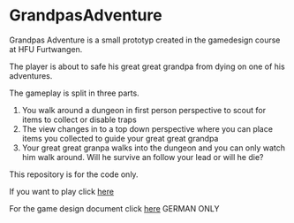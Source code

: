 # GrandpasAdventure
Grandpas Adventure is a small prototyp created in the gamedesign course at HFU Furtwangen.

The player is about to safe his great great grandpa from dying on one of his adventures.

The gameplay is split in three parts.
1. You walk around a dungeon in first person perspective to scout for items to collect or disable traps
2. The view changes in to a top down perspective where you can place items you collected to guide your great great grandpa
3. Your great great granpa walks into the dungeon and you can only watch him walk around. Will he survive an follow your lead or will he die?

This repository is for the code only. 

If you want to play click [here](https://p34nut.github.io/Bewerbung_Mimimi/Game/index.html)

For the game design document click [here](https://p34nut.github.io/Bewerbung_Mimimi/Grandpas_Adventure.pdf) GERMAN ONLY


